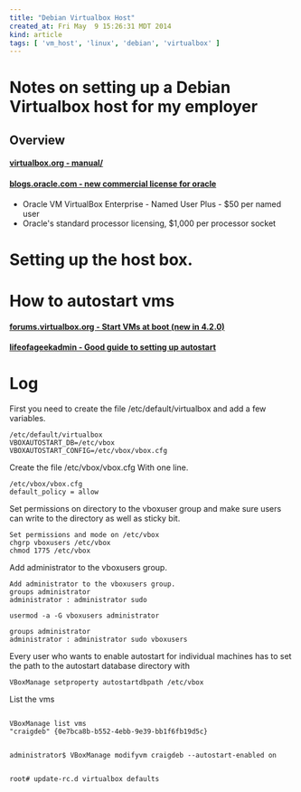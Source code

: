 ```yaml
---
title: "Debian Virtualbox Host"
created_at: Fri May  9 15:26:31 MDT 2014
kind: article
tags: [ 'vm_host', 'linux', 'debian', 'virtualbox' ]
---
```


# Notes on setting up a Debian Virtualbox host for my employer

## Overview

#### [virtualbox.org - manual/](https://www.virtualbox.org/manual/)

#### [blogs.oracle.com - new commercial license for oracle](https://blogs.oracle.com/virtualization/entry/new_commercial_license_for_oracle)

* Oracle VM VirtualBox Enterprise - Named User Plus - $50 per named user
* Oracle's standard processor licensing, $1,000 per processor socket

# Setting up the host box.

# How to autostart vms

#### [forums.virtualbox.org - Start VMs at boot (new in 4.2.0)](https://forums.virtualbox.org/viewtopic.php?f=11&t=51529)

#### [lifeofageekadmin - Good guide to setting up autostart](http://lifeofageekadmin.com/how-to-set-your-virtualbox-vm-to-automatically-startup/)


# Log

First you need to create the file /etc/default/virtualbox and add a
few variables.

~~~~~~~~~~~~~~
/etc/default/virtualbox
VBOXAUTOSTART_DB=/etc/vbox
VBOXAUTOSTART_CONFIG=/etc/vbox/vbox.cfg
~~~~~~~~~~~~~~

Create the file /etc/vbox/vbox.cfg
With one line.

~~~~~~~~~~~~~~
/etc/vbox/vbox.cfg
default_policy = allow
~~~~~~~~~~~~~~

Set permissions on directory to the vboxuser group and make sure users
can write to the directory as well as sticky bit.

~~~~~~~~~~~~~~
Set permissions and mode on /etc/vbox
chgrp vboxusers /etc/vbox
chmod 1775 /etc/vbox
~~~~~~~~~~~~~~

Add administrator to the vboxusers group.

~~~~~~~~~~~~~~
Add administrator to the vboxusers group.
groups administrator
administrator : administrator sudo

usermod -a -G vboxusers administrator

groups administrator
administrator : administrator sudo vboxusers
~~~~~~~~~~~~~~

Every user who wants to enable autostart for individual machines has to
set the path to the autostart database directory with

~~~~~~~~~~~~~~
VBoxManage setproperty autostartdbpath /etc/vbox
~~~~~~~~~~~~~~

List the vms

<pre><code>
VBoxManage list vms
"craigdeb" {0e7bca8b-b552-4ebb-9e39-bb1f6fb19d5c}
</code></pre>

<pre><code>
administrator$ VBoxManage modifyvm craigdeb --autostart-enabled on
</code></pre>

<pre><code>
root# update-rc.d virtualbox defaults
</code></pre>


